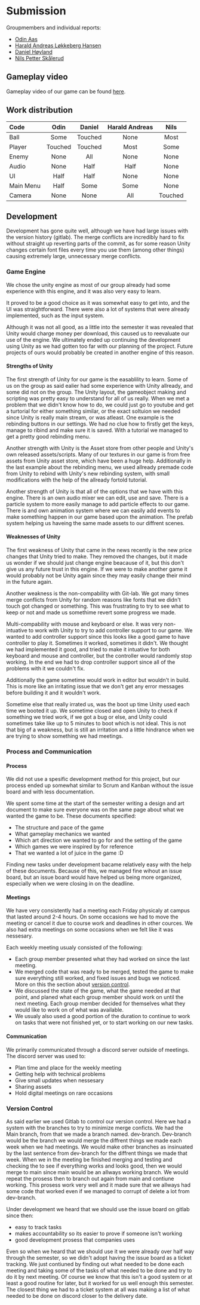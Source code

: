 # Submission

Groupmembers and individual reports:

* [Odin Aas](Reports/Odin.md)
* [Harald Andreas Løkkeberg Hansen](Reports/HaraldAndreas.md)
* [Daniel Høyland](Reports/Daniel.md)
* [Nils Petter Skålerud](Reports/NilsPetter.md)

## Gameplay video

Gameplay video of our game can be found [here](https://youtu.be/ip2IkXrGydI).


## Work distribution
| Code | Odin | Daniel | Harald Andreas | Nils |
| :--- | :---: | :----: | :---: | :---: |
| Ball | Some | Touched | None | Most |
| Player | Touched | Touched | Most | Some |
| Enemy | None | All | None | None |
| Audio | None | Half | Half | None |
| UI | Half | Half | None | None |
| Main Menu | Half | Some | Some | None |
| Camera | None | None | All | Touched |


## Development

Development has gone quite well, although we have had large issues with the version history (gitlab). The merge conflicts are incredibly hard to fix without straight up reverting parts of the commit, as for some reason Unity changes certain font files every time you use them (among other things) causing extremely large, unnecessary merge conflicts.

### Game Engine

We chose the unity engine as most of our group already had some experience with this engine, and it was also very easy to learn. 

It proved to be a good choice as it was somewhat easy to get into, and the UI was straightforward. There were also a lot of systems that were already implemented, such as the input system.

Although it was not all good, as a little into the semester it was revealed that Unity would charge money per download, this caused us to reevaluate our use of the engine. We ultimately ended up continuing the development using Unity as we had gotten too far with our planning of the project. Future projects of ours would probably be created in another engine of this reason.

#### Strengths of Unity

The first strength of Unity for our game is the easablility to learn. Some of us on the group as said ealier had some experience with Unity allready, and some did not on the group. The Unity layout, the gameobject making and scripting was pretty easy to understand for all of us really. When we met a problem that we didn't know how to do, we could just go to youtube and get a turtorial for either something similar, or the exact soltuion we needed since Unity is really main stream, or was atleast. One example is the rebinding buttons in our settings. We had no clue how to firstly get the keys, manage to ribind and make sure it is saved. With a tutorial we managed to get a pretty good rebinding menu.

Another strength with Unity is the Asset store from other people and Unity's own released assets/scripts. Many of our textures in our game is from free assets from Unity asset store, which have been a huge help. Additionally in the last example about the rebinding menu, we used allready premade code from Unity to rebind with Unity's new rebinding system, with small modifications with the help of the allready fortold tutorial. 

Another strength of Unity is that all of the options that we have with this engine. There is an own audio mixer we can edit, use and save. There is a particle system to more easily manage to add particle effects to our game. There is and own animation system where we can easily add events to make something happen in our game based upon the animation. The prefab system helping us haveing the same made assets to our diffrent scenes. 

#### Weaknesses of Unity
The first weakness of Unity that came in the news recently is the new price changes that Unity tried to make. They removed the changes, but it made us wonder if we should just change engine beacause of it, but this don't give us any future trust in this engine. If we were to make another game it would probably not be Unity again since they may easily change their mind in the future again.

Another weakness is the non-compability with Git-lab. We got many times merge conflicts from Unity for random reasons like fonts that we didn't touch got changed or something. This was frustrating to try to see what to keep or not and made us somethime revert some progress we made.

Multi-compability with mouse and keyboard or else. It was very non-intuative to work with Unity to try to add controller support to our game. We wanted to add controller support since this looks like a good game to have controller to play it. Sometimes it worked, sometimes it didn't. We thought we had implemented it good, and tried to make it intuative for both keyboard and mouse and controller, but the controller would randomly stop working. In the end we had to drop controller support since all of the problems with it we couldn't fix. 

Additionally the game sometime would work in editor but wouldn't in build. This is more like an irritating issue that we don't get any error messages before building it and it wouldn't work. 

Sometime else that really irrated us, was the boot up time Unity used each time we booted it up. We sometime closed and open Unity to check if something we tried work, if we got a bug or else, and Unity could sometimes take like up to 5 minutes to boot which is not ideal. This is not that big of a weakness, but is still an irritation and a little hindrance when we are trying to show something we had meetings. 

### Process and Communication


#### Process

We did not use a spesific development method for this project, but our process ended up somewhat similar to Scrum and Kanban without the issue board and with less documentation.

We spent some time at the start of the semester writing a design and art document to make sure everyone was on the same page about what we wanted the game to be. These documents specified:

- The structure and pace of the game
- What gameplay mechanics we wanted
- Which art direction we wanted to go for and the setting of the game
- Which games we were inspired by for reference
- That we wanted a lot of juice in the game :D

Finding new tasks under development bacame relatively easy with the help of these documents. Because of this, we managed fine wihout an issue board, but an issue board would have helped us being more organized, especially when we were closing in on the deadline.

#### Meetings

We have very consistently had a meeting each Friday physicaly at campus that lasted around 2-4 hours. On some occasions we had to move the meeting or cancel it due to course work and deadlines in other cources. We also had extra meetings on some occasions when we felt like it was nessesary.

Each weekly meeting usualy consisted of the following:

- Each group member presented what they had worked on since the last meeting.
- We merged code that was ready to be merged, tested the game to make sure everything still worked, and fixed issues and bugs we noticed. More on this the section about [version control](#version-control).
- We discussed the state of the game, what the game needed at that point, and planed what each group member should work on until the next meeting. Each group member decided for themselves what they would like to work on of what was available.
- We usualy also used a good portion of the duration to continue to work on tasks that were not finished yet, or to start working on our new tasks.

#### Communication

We primarily communicated through a discord server outside of meetings. The discord server was used to:
- Plan time and place for the weekly meeting
- Getting help with technical problems
- Give small updates when nessesary
- Sharing assets
- Hold digital meetings on rare occasions

### Version Control

As said earlier we used Gitlab to control our version control. Here we had a system with the branches to try to minimize merge conficts. We had the Main branch, from that we made a branch named. dev-branch. Dev-branch would be the branch we would merge the diffrent things we made each week when we had meetings. We would make other branches as insinuated by the last sentence from dev-branch for the diffrent things we made that week. When we in the meeting be finished merging and testing and checking the to see if everything works and looks good, then we would merge to main since main would be an allways working branch. We would repeat the prosess then to branch out again from main and contiune working. This prosess work very well and it made sure that we allways had some code that worked even if we managed to corrupt of delete a lot from dev-branch.

Under development we heard that we should use the issue board on gitlab since then:
- easy to track tasks
- makes accountability so its easier to prove if someone isn't working
- good development prosess that companies uses

Even so when we heard that we should use it we were already over half way through the semester, so we didn't adopt having the issue board as a ticket tracking. We just contiuned by finding out what needed to be done each meeting and taking some of the tasks of what needed to be done and try to do it by next meeting. Of course we know that this isn't a good system or at least a good routine for later, but it worked for us well enough this semester. The closest thing we had to a ticket system at all was making a list of what needed to be done on discord closer to the delivery date.